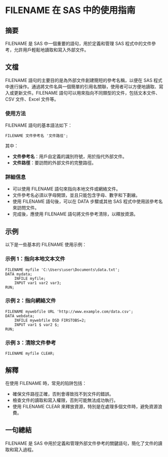 <!--
Meta Description: # FILENAME 在 SAS 中的使用指南 ## 摘要 FILENAME 是 SAS 中一個重要的語句，用於定義和管理 SAS 程式中的文件參考，允許用戶輕鬆地讀取和寫入外部文件。 ## 文檔 FILENAME 語句的主要目的是為外部文件創建簡短的參考名稱，以便在 SAS 程式中進行操作。通過將...
Meta Keywords: filename, sas, data, myfile, csv
-->

# FILENAME 在 SAS 中的使用指南

## 摘要
FILENAME 是 SAS 中一個重要的語句，用於定義和管理 SAS 程式中的文件參考，允許用戶輕鬆地讀取和寫入外部文件。

## 文檔
FILENAME 語句的主要目的是為外部文件創建簡短的參考名稱，以便在 SAS 程式中進行操作。通過將文件名與一個簡單的引用名關聯，使用者可以方便地讀取、寫入或更新文件。FILENAME 語句可以用來指向不同類型的文件，包括文本文件、CSV 文件、Excel 文件等。

### 使用方法
FILENAME 語句的基本語法如下：

```sas
FILENAME 文件參考名 '文件路徑';
```

其中：
- **文件參考名**：用戶自定義的識別符號，用於指代外部文件。
- **文件路徑**：要訪問的外部文件的完整路徑。

### 詳細信息
- 可以使用 FILENAME 語句來指向本地文件或網絡文件。
- 文件參考名必須以字母開頭，並且只能包含字母、數字和下劃線。
- 使用 FILENAME 語句後，可以在 DATA 步驟或其他 SAS 程式中使用該參考名來訪問文件。
- 完成後，應使用 FILENAME 語句將文件參考清除，以釋放資源。

## 示例
以下是一些基本的 FILENAME 使用示例：

### 示例 1：指向本地文本文件
```sas
FILENAME myfile 'C:\Users\user\Documents\data.txt';
DATA mydata;
    INFILE myfile;
    INPUT var1 var2 var3;
RUN;
```

### 示例 2：指向網絡文件
```sas
FILENAME mywebfile URL 'http://www.example.com/data.csv';
DATA webdata;
    INFILE mywebfile DSD FIRSTOBS=2;
    INPUT var1 $ var2 $;
RUN;
```

### 示例 3：清除文件參考
```sas
FILENAME myfile CLEAR;
```

## 解釋
在使用 FILENAME 時，常見的陷阱包括：
- 確保文件路徑正確，否則會導致找不到文件的錯誤。
- 檢查文件的讀取和寫入權限，否則可能無法成功執行。
- 使用 FILENAME CLEAR 來釋放資源，特別是在處理多個文件時，避免資源浪費。

## 一句總結
FILENAME 是 SAS 中用於定義和管理外部文件參考的關鍵語句，簡化了文件的讀取和寫入過程。